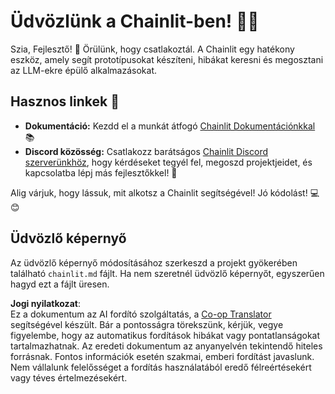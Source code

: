 <!--
CO_OP_TRANSLATOR_METADATA:
{
  "original_hash": "c49526c7abc56b0b5f1e835c1739f18e",
  "translation_date": "2025-07-12T13:55:19+00:00",
  "source_file": "11-mcp/code_samples/github-mcp/chainlit.md",
  "language_code": "hu"
}
-->
# Üdvözlünk a Chainlit-ben! 🚀🤖

Szia, Fejlesztő! 👋 Örülünk, hogy csatlakoztál. A Chainlit egy hatékony eszköz, amely segít prototípusokat készíteni, hibákat keresni és megosztani az LLM-ekre épülő alkalmazásokat.

## Hasznos linkek 🔗

- **Dokumentáció:** Kezdd el a munkát átfogó [Chainlit Dokumentációnkkal](https://docs.chainlit.io) 📚  
- **Discord közösség:** Csatlakozz barátságos [Chainlit Discord szerverünkhöz](https://discord.gg/k73SQ3FyUh), hogy kérdéseket tegyél fel, megoszd projektjeidet, és kapcsolatba lépj más fejlesztőkkel! 💬

Alig várjuk, hogy lássuk, mit alkotsz a Chainlit segítségével! Jó kódolást! 💻😊

## Üdvözlő képernyő

Az üdvözlő képernyő módosításához szerkeszd a projekt gyökerében található `chainlit.md` fájlt. Ha nem szeretnél üdvözlő képernyőt, egyszerűen hagyd ezt a fájlt üresen.

**Jogi nyilatkozat**:  
Ez a dokumentum az AI fordító szolgáltatás, a [Co-op Translator](https://github.com/Azure/co-op-translator) segítségével készült. Bár a pontosságra törekszünk, kérjük, vegye figyelembe, hogy az automatikus fordítások hibákat vagy pontatlanságokat tartalmazhatnak. Az eredeti dokumentum az anyanyelvén tekintendő hiteles forrásnak. Fontos információk esetén szakmai, emberi fordítást javaslunk. Nem vállalunk felelősséget a fordítás használatából eredő félreértésekért vagy téves értelmezésekért.